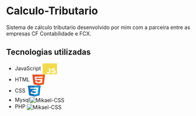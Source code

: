 # Calculo-Tributario

Sistema de cálculo tributario desenvolvido por mim com a parceira entre as empresas CF Contabilidade e FCX. 

## Tecnologias utilizadas  

 * JavaScript <img align="center" alt="Mikael-Js" height="30" width="40" src="https://raw.githubusercontent.com/devicons/devicon/master/icons/javascript/javascript-plain.svg">
 * HTML <img align="center" alt="Mikael-HTML" height="30" width="40" src="https://raw.githubusercontent.com/devicons/devicon/master/icons/html5/html5-original.svg">
 * CSS <img align="center" alt="Mikael-CSS" height="30" width="40" src="https://raw.githubusercontent.com/devicons/devicon/master/icons/css3/css3-original.svg">  
 * Mysql<img align="center" alt="Mikael-CSS" height="30" width="40" src="https://cdn.jsdelivr.net/gh/devicons/devicon/icons/mysql/mysql-plain.svg">
 * PHP <img align="center" alt="Mikael-CSS" height="30" width="40" src="https://cdn.jsdelivr.net/gh/devicons/devicon/icons/php/php-original.svg">

